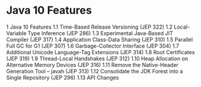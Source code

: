 # Java 10 Features

1 Java 10 Features
1.1 Time-Based Release Versioning (JEP 322)
1.2 Local-Variable Type Inference (JEP 286)
1.3 Experimental Java-Based JIT Compiler (JEP 317)
1.4 Application Class-Data Sharing (JEP 310)
1.5 Parallel Full GC for G1 (JEP 307)
1.6 Garbage-Collector Interface (JEP 304)
1.7 Additional Unicode Language-Tag Extensions (JEP 314)
1.8 Root Certificates (JEP 319)
1.9 Thread-Local Handshakes (JEP 312)
1.10 Heap Allocation on Alternative Memory Devices (JEP 316)
1.11 Remove the Native-Header Generation Tool – javah (JEP 313)
1.12 Consolidate the JDK Forest into a Single Repository (JEP 296)
1.13 API Changes
